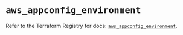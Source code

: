 # `aws_appconfig_environment`

Refer to the Terraform Registry for docs: [`aws_appconfig_environment`](https://registry.terraform.io/providers/hashicorp/aws/5.100.0/docs/resources/appconfig_environment).

